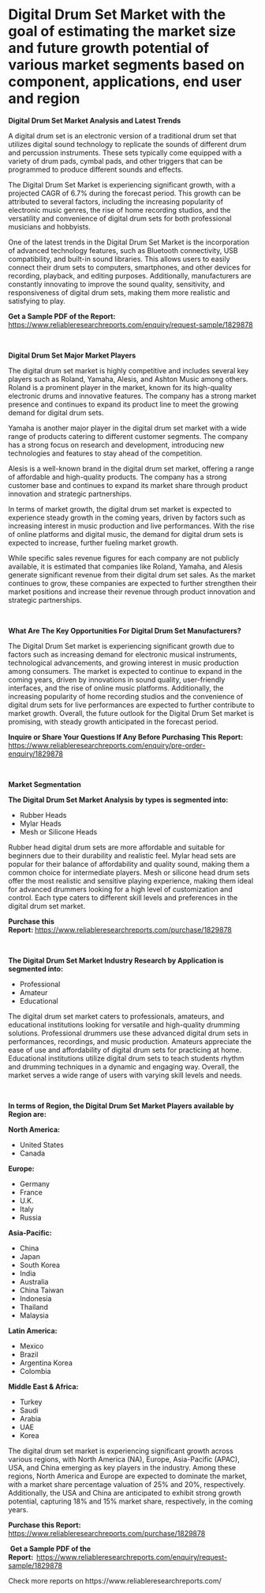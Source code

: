 <p><h1>Digital Drum Set Market with the goal of estimating the market size and future growth potential of various market segments based on component, applications, end user and region</h1></p><p><strong>Digital Drum Set Market Analysis and Latest Trends</strong></p>
<p><p>A digital drum set is an electronic version of a traditional drum set that utilizes digital sound technology to replicate the sounds of different drum and percussion instruments. These sets typically come equipped with a variety of drum pads, cymbal pads, and other triggers that can be programmed to produce different sounds and effects.</p><p>The Digital Drum Set Market is experiencing significant growth, with a projected CAGR of 6.7% during the forecast period. This growth can be attributed to several factors, including the increasing popularity of electronic music genres, the rise of home recording studios, and the versatility and convenience of digital drum sets for both professional musicians and hobbyists.</p><p>One of the latest trends in the Digital Drum Set Market is the incorporation of advanced technology features, such as Bluetooth connectivity, USB compatibility, and built-in sound libraries. This allows users to easily connect their drum sets to computers, smartphones, and other devices for recording, playback, and editing purposes. Additionally, manufacturers are constantly innovating to improve the sound quality, sensitivity, and responsiveness of digital drum sets, making them more realistic and satisfying to play.</p></p>
<p><strong>Get a Sample PDF of the Report:&nbsp;</strong> <a href="https://www.reliableresearchreports.com/enquiry/request-sample/1829878">https://www.reliableresearchreports.com/enquiry/request-sample/1829878</a></p>
<p>&nbsp;</p>
<p><strong>Digital Drum Set Major Market Players</strong></p>
<p><p>The digital drum set market is highly competitive and includes several key players such as Roland, Yamaha, Alesis, and Ashton Music among others. Roland is a prominent player in the market, known for its high-quality electronic drums and innovative features. The company has a strong market presence and continues to expand its product line to meet the growing demand for digital drum sets.</p><p>Yamaha is another major player in the digital drum set market with a wide range of products catering to different customer segments. The company has a strong focus on research and development, introducing new technologies and features to stay ahead of the competition.</p><p>Alesis is a well-known brand in the digital drum set market, offering a range of affordable and high-quality products. The company has a strong customer base and continues to expand its market share through product innovation and strategic partnerships.</p><p>In terms of market growth, the digital drum set market is expected to experience steady growth in the coming years, driven by factors such as increasing interest in music production and live performances. With the rise of online platforms and digital music, the demand for digital drum sets is expected to increase, further fueling market growth.</p><p>While specific sales revenue figures for each company are not publicly available, it is estimated that companies like Roland, Yamaha, and Alesis generate significant revenue from their digital drum set sales. As the market continues to grow, these companies are expected to further strengthen their market positions and increase their revenue through product innovation and strategic partnerships.</p></p>
<p>&nbsp;</p>
<p><strong>What Are The Key Opportunities For Digital Drum Set Manufacturers?</strong></p>
<p><p>The Digital Drum Set market is experiencing significant growth due to factors such as increasing demand for electronic musical instruments, technological advancements, and growing interest in music production among consumers. The market is expected to continue to expand in the coming years, driven by innovations in sound quality, user-friendly interfaces, and the rise of online music platforms. Additionally, the increasing popularity of home recording studios and the convenience of digital drum sets for live performances are expected to further contribute to market growth. Overall, the future outlook for the Digital Drum Set market is promising, with steady growth anticipated in the forecast period.</p></p>
<p><strong>Inquire or Share Your Questions If Any Before Purchasing This Report:</strong> <a href="https://www.reliableresearchreports.com/enquiry/pre-order-enquiry/1829878">https://www.reliableresearchreports.com/enquiry/pre-order-enquiry/1829878</a></p>
<p>&nbsp;</p>
<p><strong>Market Segmentation</strong></p>
<p><strong>The Digital Drum Set Market Analysis by types is segmented into:</strong></p>
<p><ul><li>Rubber Heads</li><li>Mylar Heads</li><li>Mesh or Silicone Heads</li></ul></p>
<p><p>Rubber head digital drum sets are more affordable and suitable for beginners due to their durability and realistic feel. Mylar head sets are popular for their balance of affordability and quality sound, making them a common choice for intermediate players. Mesh or silicone head drum sets offer the most realistic and sensitive playing experience, making them ideal for advanced drummers looking for a high level of customization and control. Each type caters to different skill levels and preferences in the digital drum set market.</p></p>
<p><strong>Purchase this Report:&nbsp;</strong><a href="https://www.reliableresearchreports.com/purchase/1829878">https://www.reliableresearchreports.com/purchase/1829878</a></p>
<p>&nbsp;</p>
<p><strong>The Digital Drum Set Market Industry Research by Application is segmented into:</strong></p>
<p><ul><li>Professional</li><li>Amateur</li><li>Educational</li></ul></p>
<p><p>The digital drum set market caters to professionals, amateurs, and educational institutions looking for versatile and high-quality drumming solutions. Professional drummers use these advanced digital drum sets in performances, recordings, and music production. Amateurs appreciate the ease of use and affordability of digital drum sets for practicing at home. Educational institutions utilize digital drum sets to teach students rhythm and drumming techniques in a dynamic and engaging way. Overall, the market serves a wide range of users with varying skill levels and needs.</p></p>
<p>&nbsp;</p>
<p><strong>In terms of Region, the Digital Drum Set Market Players available by Region are:</strong></p>
<p>
    <p> <strong> North America: </strong>
        <ul>
            <li>United States</li>
            <li>Canada</li>
        </ul>
        </p> 
    <p> <strong> Europe: </strong>
        <ul>
            <li>Germany</li>
            <li>France</li>
            <li>U.K.</li>
            <li>Italy</li>
            <li>Russia</li>
        </ul>
        </p> 
    <p> <strong> Asia-Pacific: </strong>
        <ul>
            <li>China</li>
            <li>Japan</li>
            <li>South Korea</li>
            <li>India</li>
            <li>Australia</li>
            <li>China Taiwan</li>
            <li>Indonesia</li>
            <li>Thailand</li>
            <li>Malaysia</li>
        </ul>
        </p> 
    <p> <strong> Latin America: </strong>
        <ul>
            <li>Mexico</li>
            <li>Brazil</li>
            <li>Argentina Korea</li>
            <li>Colombia</li>
        </ul>
        </p> 
    <p> <strong> Middle East & Africa: </strong>
        <ul>
            <li>Turkey</li>
            <li>Saudi</li>
            <li>Arabia</li>
            <li>UAE</li>
            <li>Korea</li>
        </ul>
    </p>
    </p>
<p><p>The digital drum set market is experiencing significant growth across various regions, with North America (NA), Europe, Asia-Pacific (APAC), USA, and China emerging as key players in the industry. Among these regions, North America and Europe are expected to dominate the market, with a market share percentage valuation of 25% and 20%, respectively. Additionally, the USA and China are anticipated to exhibit strong growth potential, capturing 18% and 15% market share, respectively, in the coming years.</p></p>
<p><strong>Purchase this Report: </strong><a href="https://www.reliableresearchreports.com/purchase/1829878">https://www.reliableresearchreports.com/purchase/1829878</a></p>
<p>&nbsp;<strong>Get a Sample PDF of the Report:&nbsp;&nbsp;</strong><a href="https://www.reliableresearchreports.com/enquiry/request-sample/1829878">https://www.reliableresearchreports.com/enquiry/request-sample/1829878</a></p>
<p><strong></strong></p>
<p>Check more reports on https://www.reliableresearchreports.com/</p>